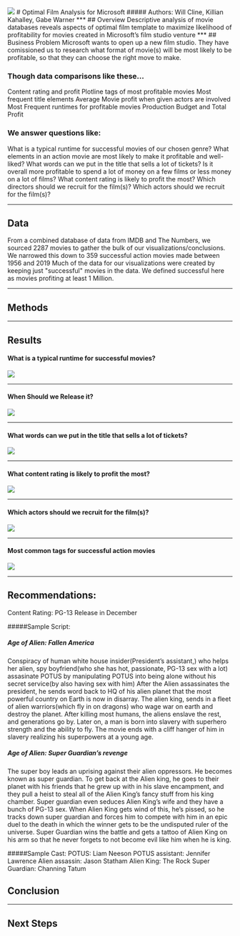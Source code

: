 <img src="images/director_shot.jpeg">
# Optimal Film Analysis for Microsoft
##### Authors: Will Cline, Killian Kahalley, Gabe Warner
***
## Overview
Descriptive analysis of movie databases reveals aspects of optimal film template to maximize likelihood of profitability for movies created in Microsoft’s film studio venture
***
## Business Problem
Microsoft wants to open up a new film studio. They have comissioned us to research what format of movie(s) will be most likely to be profitable, so that they can choose the right move to make.

### Though data comparisons like these...
Content rating and profit
Plotline tags of most profitable movies
Most frequent title elements
Average Movie profit when given actors are involved
Most Frequent runtimes for profitable movies
Production Budget and Total Profit

### We answer questions like:
What is a typical runtime for successful movies of our chosen genre?
What elements in an action movie are most likely to make it profitable and well-liked?
What words can we put in the title that sells a lot of tickets?
Is it overall more profitable to spend a lot of money on a few films or less money on a lot of films?
What content rating is likely to profit the most?
Which directors should we recruit for the film(s)?
Which actors should we recruit for the film(s)?
***
## Data
From a combined database of data from IMDB and The Numbers, we sourced 2287 movies to gather the bulk of our visualizations/conclusions. We narrowed this down to 359 successful action movies made between 1956 and 2019
Much of the data for our visualizations were created by keeping just "successful" movies in the data. We defined successful here as movies profiting at least 1 Million.
***
## Methods
***
## Results
#### What is a typical runtime for successful movies?
![](./images/runtime.png)
***
#### When Should we Release it?
![](./images/month.png)
***
#### What words can we put in the title that sells a lot of tickets?
![](./images/title.png)
***
#### What content rating is likely to profit the most?
![](./images/rating.png)
***
#### Which actors should we recruit for the film(s)?
![](./images/actors.png)
***
#### Most common tags for successful action movies 
![](./images/action_tags.png)
***
## Recommendations:

Content Rating: PG-13
Release in December

#####Sample Script:
##### Age of Alien: Fallen America
Conspiracy of human white house insider(President’s assistant,) who helps her alien, spy boyfriend(who she has hot, passionate, PG-13 sex with a lot) assasinate POTUS by manipulating POTUS into being alone without his secret service(by also having sex with him)
After the Alien assassinates the president, he sends word back to HQ of his alien planet that the most powerful country on Earth is now in disarray. The alien king, sends in a fleet of alien warriors(which fly in on dragons) who wage war on earth and destroy the planet.
After killing most humans, the aliens enslave the rest, and generations go by. Later on, a man is born into slavery with superhero strength and the ability to fly. The movie ends with a cliff hanger of him in slavery realizing his superpowers at a young age.

##### Age of Alien: Super Guardian’s revenge 
The super boy leads an uprising against their alien oppressors. He becomes known as super guardian. To get back at the Alien king, he goes to their planet with his friends that he grew up with in his slave encampment, and they pull a heist to steal all of the Alien King’s fancy stuff from his king chamber. Super guardian even seduces Alien King’s wife and they have a bunch of PG-13 sex. When Alien King gets wind of this, he’s pissed, so he tracks down super guardian and forces him to compete with him in an epic duel to the death in which the winner gets to be the undisputed ruler of the universe. Super Guardian wins the battle and gets a tattoo of Alien King on his arm so that he never forgets to not become evil like him when he is king. 

#####Sample Cast:
POTUS: Liam Neeson
POTUS assistant: Jennifer Lawrence
Alien assassin:  Jason Statham
Alien King: The Rock
Super Guardian: Channing Tatum


## Conclusion
***
## Next Steps